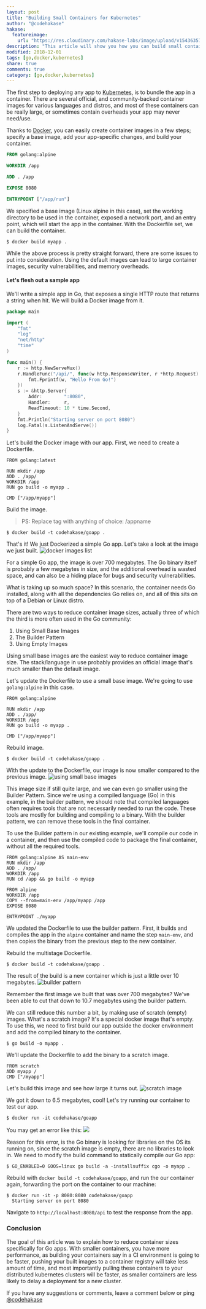 ```yaml
---
layout: post
title: "Building Small Containers for Kubernetes"
author: "@codehakase"
hakase:
  featureimage: 
    url: "https://res.cloudinary.com/hakase-labs/image/upload/v1543635780/Screen_Shot_2018-12-01_at_4.36.33_AM_n2pane.png"
description: "This article will show you how you can build small containers to make your Kubernetes deployments faster and more secure."
modified: 2018-12-01
tags: [go,docker,kubernetes]
share: true
comments: true
category: [go,docker,kubernetes]
---
```


The first step to deploying any app to [Kubernetes](https://kubernetes.io), is to bundle the app in a
container. There are several official, and community-backed container images for
various languages and distros, and most of these containers can be really large,
or sometimes contain overheads your app may never need/use.

Thanks to [Docker](https://docker.io), you can easily create container images in
a few steps; specify a base image, add your app-specific changes, and build your
container.

```dockerfile
FROM golang:alpine

WORKDIR /app

ADD . /app

EXPOSE 8080

ENTRYPOINT ["/app/run"]
```

We specified a base image (Linux alpine in this case), set the working directory
to be used in the container, exposed a network port, and an entry point, which
will start the app in the container. With the Dockerfile set, we can build the
container.

```shell
$ docker build myapp .
```

While the above process is pretty straight forward, there are some issues
to put into consideration. Using the default images can lead to large container
images, security vulnerabilities, and memory overheads.

#### Let's flesh out a sample app
We'll write a simple app in Go, that exposes a single HTTP route that returns a
string when hit. We will build a Docker image from it.

```go
package main

import (
	"fmt"
	"log"
	"net/http"
	"time"
)

func main() {
	r := http.NewServeMux()
	r.HandleFunc("/api/", func(w http.ResponseWriter, r *http.Request) {
		fmt.Fprintf(w, "Hello From Go!")
	})
	s := &http.Server{
		Addr:        ":8080",
		Handler:     r,
		ReadTimeout: 10 * time.Second,
	}
	fmt.Println("Starting server on port 8080")
	log.Fatal(s.ListenAndServe())
}
```
Let's build the Docker image with our app. First, we need to create a Dockerfile.

```docker
FROM golang:latest

RUN mkdir /app
ADD . /app/
WORKDIR /app
RUN go build -o myapp .

CMD ["/app/myapp"]
```
Build the image.

> PS: Replace tag with anything of choice: <user>/appname

```shell
$ docker build -t codehakase/goapp .
```

That's it! We just Dockerized a simple Go app. Let's take a look at the image we
just built.
![docker images list](https://res.cloudinary.com/hakase-labs/image/upload/v1543632543/Screen_Shot_2018-12-01_at_3.47.19_AM_wgpi3m.png)

For a simple Go app, the image is over 700 megabytes. The Go binary itself is
probably a few megabytes in size, and the additional overhead is wasted space,
and can also be a hiding place for bugs and security vulnerabilities.

What is taking up so much space? In this scenario, the container needs Go
installed, along with all the dependencies Go relies on, and all of this sits on
top of a Debian or Linux distro.

There are two ways to reduce container image sizes, actually three of which the
third is more often used in the Go community:

1. Using Small Base Images
2. The Builder Pattern
3. Using Empty Images

Using small base images are the easiest way to reduce container image size. The
stack/language in use probably provides an official image that's much smaller
than the default image.

Let's update the Dockerfile to use a small base image. We're going to use
`golang:alpine` in this case.

```docker
FROM golang:alpine

RUN mkdir /app
ADD . /app/
WORKDIR /app
RUN go build -o myapp .

CMD ["/app/myapp"]
```

Rebuild image.

```shell
$ docker build -t codehakase/goapp .
```

With the update to the Dockerfile, our image is now smaller compared to the
previous image.
![using small base images](https://res.cloudinary.com/hakase-labs/image/upload/v1543633738/Screen_Shot_2018-12-01_at_4.07.28_AM_wm920i.png)

This image size if still quite large, and we can even go smaller using the
Builder Pattern. Since we're using a compiled language (Go) in this example, in
the builder pattern, we should note that compiled languages often requires tools
that are not necessarily needed to run the code. These tools are mostly for
building and compiling to a binary. With the builder pattern, we can remove
these tools in the final container.

To use the Builder pattern in our existing example, we'll compile our code in a
container, and then use the compiled code to package the final container, without
all the required tools.

```docker
FROM golang:alpine AS main-env
RUN mkdir /app
ADD . /app/
WORKDIR /app
RUN cd /app && go build -o myapp

FROM alpine
WORKDIR /app
COPY --from=main-env /app/myapp /app
EXPOSE 8080

ENTRYPOINT ./myapp
```

We updated the Dockerfile to use the builder pattern. First, it builds and
compiles the app in the `alpine` container and name the step `main-env`, and
then copies the binary from the previous step to the new container.

Rebuild the multistage Dockerfile.

```shell
$ docker build -t codehakase/goapp .
```

The result of the build is a new container which is just a little over 10
megabytes.
![builder pattern](https://res.cloudinary.com/hakase-labs/image/upload/v1543634782/Screen_Shot_2018-12-01_at_4.24.48_AM_c6fnis.png)

Remember the first image we built that was over 700 megabytes? We've been able
to cut that down to 10.7 megabytes using the builder pattern.

We can still reduce this number a bit, by making use of scratch (empty)
images. What's a scratch image? It's a special docker image that's empty. To use
this, we need to first build our app outside the docker environment and add the
compiled binary to the container.

```shell
$ go build -o myapp .
```

We'll update the Dockerfile to add the binary to a scratch image.

```docker
FROM scratch
ADD myapp /
CMD ["/myapp"]
```

Let's build this image and see how large it turns out.
![scratch image](https://res.cloudinary.com/hakase-labs/image/upload/v1543635780/Screen_Shot_2018-12-01_at_4.36.33_AM_n2pane.png)

We got it down to 6.5 megabytes, cool! Let's try running our container to test
our app.

```shell
$ docker run -it codehakase/goapp
```

You may get an error like this:
![](https://res.cloudinary.com/hakase-labs/image/upload/v1543635780/Screen_Shot_2018-12-01_at_4.40.08_AM_pvjj3k.png)

Reason for this error, is the Go binary is looking for libraries on the OS its
running on, since the scratch image is empty, there are no libraries to look in.
We need to modify the build command to statically compile our Go app:

```shell
$ GO_ENABLED=0 GOOS=linux go build -a -installsuffix cgo -o myapp .
```

Rebuild with `docker build -t codehakase/goapp`, and run the our container
again, forwarding the port on the container to our machine:

```shell
$ docker run -it -p 8080:8080 codehakase/goapp
  Starting server on port 8080
```

Navigate to `http://localhost:8080/api` to test the response from the app.

### Conclusion
The goal of this article was to explain how to reduce container sizes
specifically for Go apps. With smaller containers, you have more performance, as
building your containers say in a CI environment is going to be faster, pushing
your built images to a container registry will take less amount of time, and
most importantly pulling these containers to your distributed kubernetes
clusters will be faster, as smaller containers are less likely to delay a
deployment for a new cluster.

If you have any suggestions or comments, leave a comment below or ping
[@codehakase](https://twitter.com/codehakase)
